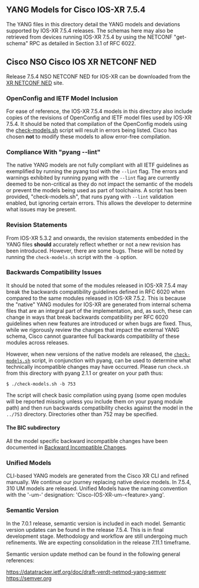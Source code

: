 ## YANG Models for Cisco IOS-XR 7.5.4

The YANG files in this directory detail the YANG models and deviations supported by IOS-XR 7.5.4 releases. The schemas here may also be retrieved from devices running IOS-XR 7.5.4 by using the NETCONF "get-schema" RPC as detailed in Section 3.1 of RFC 6022.

## Cisco NSO Cisco IOS XR NETCONF NED
Release 7.5.4 NSO NETCONF NED for IOS-XR can be downloaded from the [XR NETCONF NED](https://software.cisco.com/download/redirect?config=d92586785e0ce5e7910f96ea1339da1c) site.

### OpenConfig and IETF Model Inclusion

For ease of reference, the IOS-XR 7.5.4 models in this directory also include copies of the revisions of OpenConfig and IETF model files used by IOS-XR 7.5.4. It should be noted that compilation of the OpenConfig models using the [check-models.sh](check-models.sh) script will result in errors being listed. Cisco has chosen **not** to modify these models to allow error-free compilation.

### Compliance With "pyang --lint"

The native YANG models are not fully compliant with all IETF guidelines as exemplified by running the pyang tool with the ```--lint``` flag. The errors and warnings exhibited by running pyang with the ```--lint``` flag are currently deemed to be non-critical as they do not impact the semantic of the models or prevent the models being used as part of toolchains. A script has been provided, "check-models.sh", that runs pyang with ```--lint``` validation enabled, but ignoring certain errors. This allows the developer to determine what issues may be present.

### Revision Statements

From IOS-XR 5.3.2 and onwards, the revision statements embedded in the YANG files **should** accurately reflect whether or not a new revision has been introduced. However, there are some bugs. These will be noted by running the ```check-models.sh``` script with the ```-b``` option.

### Backwards Compatibility Issues

It should be noted that some of the modules released in IOS-XR 7.5.4 may break the backwards compatibility guidelines defined in RFC 6020 when compared to the same modules released in IOS-XR 7.5.2. This is because the "native" YANG modules for IOS-XR are generated from internal schema files that are an integral part of the implementation, and, as such, these can change in ways that break backwards compatibility per RFC 6020 guidelines when new features are introduced or when bugs are fixed. Thus, while we rigorously review the changes that impact the external YANG schema, Cisco cannot guarantee full backwards compatibility of these modules across releases.

However, when new versions of the native models are released, the [```check-models.sh```](check-models.sh) script, in conjunction with pyang, can be used to determine what technically incompatible changes may have occurred. Please run ```check.sh``` from this directory with pyang 2.1.1 or greater on your path thus:

```
$ ./check-models.sh -b 753
```

The script will check basic compilation using pyang (some open modules will be reported missing unless you include them on your pyang module path) and then run backwards compatibility checks against the model in the `../753` directory. Directories other than 752 may be specified.

#### The BIC subdirectory

All the model specific backward incompatible changes have been documented in [Backward Incompatible Changes](BIC).

### Unified Models

CLI-based YANG models are generated from the Cisco XR CLI and refined manually.  We continue our journey replacing native device models.  In 7.5.4, 310 UM models are released.  Unified Models have the naming convention with the '-um-' designation: 'Cisco-IOS-XR-um-&lt;feature&gt;.yang'.

### Semantic Version

In the 7.0.1 release, semantic version is included in each model.
Semantic version updates can be found in the release 7.5.4. This is in final development stage. Methodology and workflow are still undergoing much refinements. We are expecting consolidation in the release 7.11.1 timeframe.

Semantic version update method can be found in the following general references:

https://datatracker.ietf.org/doc/draft-verdt-netmod-yang-semver  
https://semver.org

